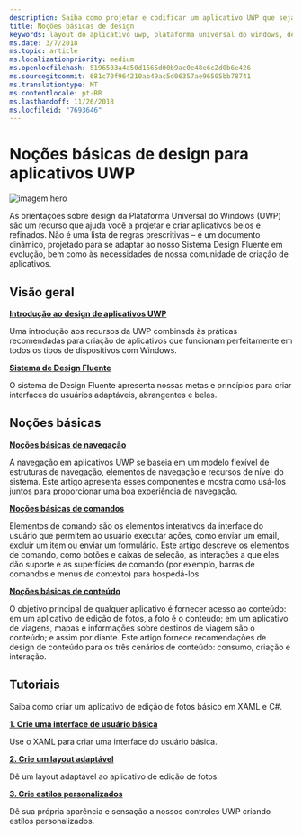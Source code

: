 ```yaml
---
description: Saiba como projetar e codificar um aplicativo UWP que seja fácil de navegar e tenha um visual espetacular em uma variedade de dispositivos e tamanhos de tela.
title: Noções básicas de design
keywords: layout do aplicativo uwp, plataforma universal do windows, design do aplicativo, interface
ms.date: 3/7/2018
ms.topic: article
ms.localizationpriority: medium
ms.openlocfilehash: 5196503a4a50d1565d00b9ac0e48e6c2d0b6e426
ms.sourcegitcommit: 681c70f964210ab49ac5d06357ae96505bb78741
ms.translationtype: MT
ms.contentlocale: pt-BR
ms.lasthandoff: 11/26/2018
ms.locfileid: "7693646"
---
```

# <a name="design-basics-for-uwp-apps"></a>Noções básicas de design para aplicativos UWP

![imagem hero](images/header-design-basics.svg)

As orientações sobre design da Plataforma Universal do Windows (UWP) são um recurso que ajuda você a projetar e criar aplicativos belos e refinados. Não é uma lista de regras prescritivas – é um documento dinâmico, projetado para se adaptar ao nosso Sistema Design Fluente em evolução, bem como às necessidades de nossa comunidade de criação de aplicativos. 

## <a name="overview"></a>Visão geral

[**Introdução ao design de aplicativos UWP**](design-and-ui-intro.md)

Uma introdução aos recursos da UWP combinada às práticas recomendadas para criação de aplicativos que funcionam perfeitamente em todos os tipos de dispositivos com Windows.

[**Sistema de Design Fluente**](../fluent-design-system/index.md)

O sistema de Design Fluente apresenta nossas metas e princípios para criar interfaces do usuários adaptáveis, abrangentes e belas.

## <a name="basics"></a>Noções básicas

[**Noções básicas de navegação**](navigation-basics.md)

A navegação em aplicativos UWP se baseia em um modelo flexível de estruturas de navegação, elementos de navegação e recursos de nível do sistema. Este artigo apresenta esses componentes e mostra como usá-los juntos para proporcionar uma boa experiência de navegação.

[**Noções básicas de comandos**](commanding-basics.md)

Elementos de comando são os elementos interativos da interface do usuário que permitem ao usuário executar ações, como enviar um email, excluir um item ou enviar um formulário. Este artigo descreve os elementos de comando, como botões e caixas de seleção, as interações a que eles dão suporte e as superfícies de comando (por exemplo, barras de comandos e menus de contexto) para hospedá-los.

[**Noções básicas de conteúdo**](content-basics.md)

O objetivo principal de qualquer aplicativo é fornecer acesso ao conteúdo: em um aplicativo de edição de fotos, a foto é o conteúdo; em um aplicativo de viagens, mapas e informações sobre destinos de viagem são o conteúdo; e assim por diante. Este artigo fornece recomendações de design de conteúdo para os três cenários de conteúdo: consumo, criação e interação.

## <a name="tutorials"></a>Tutoriais

Saiba como criar um aplicativo de edição de fotos básico em XAML e C#.
<!-- <img src="images/landing-page/photolab-50.png" style="{height: 339px}" alt=" " /> -->

[**1. Crie uma interface de usuário básica**](xaml-basics-ui.md)

Use o XAML para criar uma interface do usuário básica.

[**2. Crie um layout adaptável**](xaml-basics-adaptive-layout.md)

Dê um layout adaptável ao aplicativo de edição de fotos.

[**3. Crie estilos personalizados**](xaml-basics-style.md)

Dê sua própria aparência e sensação a nossos controles UWP criando estilos personalizados.